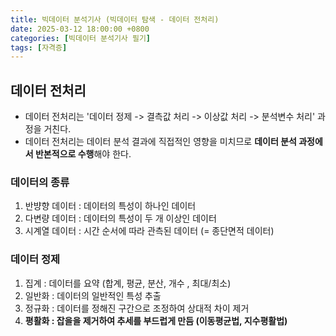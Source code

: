 ```yaml
---
title: 빅데이터 분석기사 (빅데이터 탐색 - 데이터 전처리)
date: 2025-03-12 18:00:00 +0800
categories: [빅데이터 분석기사 필기]
tags: [자격증]
---
```


## 데이터 전처리

- 데이터 전처리는 '데이터 정제 -> 결측값 처리 -> 이상값 처리 -> 분석변수 처리' 과정을 거친다.
- 데이터 전처리는 데이터 분석 결과에 직접적인 영향을 미치므로 **데이터 분석 과정에서 반본적으로 수행**해야 한다.

### 데이터의 종류

1. 반뱡향 데이터 : 데이터의 특성이 하나인 데이터
2. 다변량 데이터 : 데이터의 특성이 두 개 이상인 데이터
3. 시계열 데이터 : 시간 순서에 따라 관측된 데이터 (= 종단면적 데이터)

### 데이터 정제

1. 집계 : 데이터를 요약 (합계, 평균, 분산, 개수 , 최대/최소)
2. 일반화 : 데이터의 일반적인 특성 추출
3. 정규화 : 데이터를 정해진 구간으로 조정하여 상대적 차이 제거
4. **평활화 : 잡을을 제거하여 추세를 부드럽게 만듬 (이동평균법, 지수평활법)**

